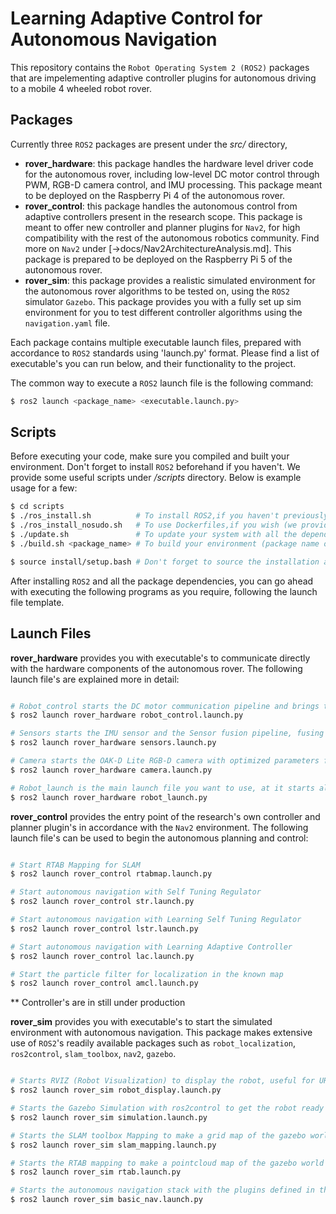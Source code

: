 # Learning Adaptive Control for Autonomous Navigation 

This repository contains the `Robot Operating System 2 (ROS2)` packages that are impelementing adaptive controller plugins for autonomous driving to a mobile 4 wheeled robot rover.

## Packages

Currently three `ROS2` packages are present under the *src/* directory,
- **rover_hardware**: this package handles the hardware level driver code for the autonomous rover, including low-level DC motor control through PWM, RGB-D camera control, and IMU processing. This package meant to be deployed on the Raspberry Pi 4 of the autonomous rover.
- **rover_control**: this package handles the autonomous control from adaptive controllers present in the research scope. This package is meant to offer new controller and planner plugins for `Nav2`, for high compatibility with the rest of the autonomous robotics community. Find more on `Nav2` under [->docs/Nav2ArchitectureAnalysis.md]. This package is prepared to be deployed on the Raspberry Pi 5 of the autonomous rover.
- **rover_sim**: this package provides a realistic simulated environment for the autonomous rover algorithms to be tested on, using the `ROS2` simulator `Gazebo`. This package provides you with a fully set up sim environment for you to test different controller algorithms using the `navigation.yaml` file. 

Each package contains multiple executable launch files, prepared with accordance to `ROS2` standards using 'launch.py' format. Please find a list of executable's you can run below, and their functionality to the project.

The common way to execute a `ROS2` launch file is the following command:
```bash
$ ros2 launch <package_name> <executable.launch.py>
```

## Scripts
Before executing your code, make sure you compiled and built your environment. 
Don't forget to install `ROS2` beforehand if you haven't. We provide some useful scripts under */scripts* directory. Below is example usage for a few:
```bash
$ cd scripts
$ ./ros_install.sh          # To install ROS2,if you haven't previously
$ ./ros_install_nosudo.sh   # To use Dockerfiles,if you wish (we provide one)
$ ./update.sh               # To update your system with all the dependencies
$ ./build.sh <package_name> # To build your environment (package name optional)

$ source install/setup.bash # Don't forget to source the installation after
```

After installing `ROS2` and all the package dependencies, you can go ahead with executing the following programs as you require, following the launch file template.

## Launch Files

**rover_hardware** provides you with executable's to communicate directly with the hardware components of the autonomous rover. The following launch file's are explained more in detail:

```bash

# Robot_control starts the DC motor communication pipeline and brings the system ready to listen for velocity commands to the wheels using ros2control
$ ros2 launch rover_hardware robot_control.launch.py

# Sensors starts the IMU sensor and the Sensor fusion pipeline, fusing wheel odometry information with IMU yaw rate readings to provide more reliable feedback
$ ros2 launch rover_hardware sensors.launch.py

# Camera starts the OAK-D Lite RGB-D camera with optimized parameters for the Pi 4 to handle, publishing RGB images and Depth images simultaenously
$ ros2 launch rover_hardware camera.launch.py

# Robot_launch is the main launch file you want to use, at it starts all three previously described launch files at once, with appropriate delays in between
$ ros2 launch rover_hardware robot_launch.py
```

**rover_control** provides the entry point of the research's own controller and planner plugin's in accordance with the `Nav2` environment. The following launch file's can be used to begin the autonomous planning and control:
```bash

# Start RTAB Mapping for SLAM
$ ros2 launch rover_control rtabmap.launch.py

# Start autonomous navigation with Self Tuning Regulator
$ ros2 launch rover_control str.launch.py

# Start autonomous navigation with Learning Self Tuning Regulator
$ ros2 launch rover_control lstr.launch.py

# Start autonomous navigation with Learning Adaptive Controller
$ ros2 launch rover_control lac.launch.py

# Start the particle filter for localization in the known map
$ ros2 launch rover_control amcl.launch.py
```

** Controller's are in still under production

**rover_sim** provides you with executable's to start the simulated environment with autonomous navigation. This package makes extensive use of `ROS2`'s readily available packages such as `robot_localization`, `ros2control`, `slam_toolbox`, `nav2`, `gazebo`.

```bash

# Starts RVIZ (Robot Visualization) to display the robot, useful for URDF's
$ ros2 launch rover_sim robot_display.launch.py

# Starts the Gazebo Simulation with ros2control to get the robot ready to listen for velocity commands from the controller
$ ros2 launch rover_sim simulation.launch.py

# Starts the SLAM toolbox Mapping to make a grid map of the gazebo world using a simulated LiDAR 
$ ros2 launch rover_sim slam_mapping.launch.py

# Starts the RTAB mapping to make a pointcloud map of the gazebo world using a simulated RGB-D camera
$ ros2 launch rover_sim rtab.launch.py

# Starts the autonomous navigation stack with the plugins defined in the 'config/navigation.yaml' parameter file
$ ros2 launch rover_sim basic_nav.launch.py
```
